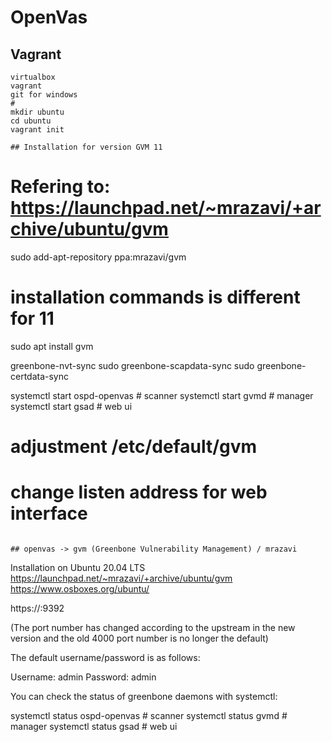 # OpenVas 

## Vagrant 

```
virtualbox 
vagrant 
git for windows 
# 
mkdir ubuntu 
cd ubuntu
vagrant init  

## Installation for version GVM 11 

```
# Refering to: https://launchpad.net/~mrazavi/+archive/ubuntu/gvm
sudo add-apt-repository ppa:mrazavi/gvm
# installation commands is different for 11 
sudo apt install gvm

greenbone-nvt-sync
sudo greenbone-scapdata-sync
sudo greenbone-certdata-sync

systemctl start ospd-openvas # scanner
systemctl start gvmd # manager
systemctl start gsad # web ui

# adjustment /etc/default/gvm 
# change listen address for web interface 


```

## openvas -> gvm (Greenbone Vulnerability Management) / mrazavi 

```
Installation on Ubuntu 20.04 LTS
https://launchpad.net/~mrazavi/+archive/ubuntu/gvm
https://www.osboxes.org/ubuntu/

https://<ip>:9392

(The port number has changed according to the upstream in the new version and the old 4000 port number is no longer the default)

The default username/password is as follows:

Username: admin
Password: admin

You can check the status of greenbone daemons with systemctl:

systemctl status ospd-openvas # scanner
systemctl status gvmd # manager
systemctl status gsad # web ui

```
